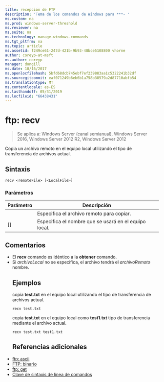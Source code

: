 ```yaml
---
title: recepción de FTP
description: 'Tema de los comandos de Windows para ***- '
ms.custom: na
ms.prod: windows-server-threshold
ms.reviewer: na
ms.suite: na
ms.technology: manage-windows-commands
ms.tgt_pltfrm: na
ms.topic: article
ms.assetid: f249ce61-247d-421b-9b93-48bce5108800 vhorne
author: coreyp-at-msft
ms.author: coreyp
manager: dongill
ms.date: 10/16/2017
ms.openlocfilehash: 5bfd68dcb745ebf7ef239883aa1c5322241b32df
ms.sourcegitcommit: eaf071249b6eb6b1a758b38579a2d87710abfb54
ms.translationtype: MT
ms.contentlocale: es-ES
ms.lasthandoff: 05/31/2019
ms.locfileid: "66438431"
---
```

# <a name="ftp-recv"></a>ftp: recv

>Se aplica a: Windows Server (canal semianual), Windows Server 2016, Windows Server 2012 R2, Windows Server 2012

Copia un archivo remoto en el equipo local utilizando el tipo de transferencia de archivos actual.   
## <a name="syntax"></a>Sintaxis  
```  
recv <remoteFile> [<LocalFile>]  
```  
### <a name="parameters"></a>Parámetros  

|   Parámetro   |                   Descripción                    |
|---------------|--------------------------------------------------|
| <remoteFile>  |        Especifica el archivo remoto para copiar.        |
| [<LocalFile>] | Especifica el nombre que se usará en el equipo local. |

## <a name="remarks"></a>Comentarios  
- El **recv** comando es idéntico a la **obtener** comando.  
- Si *archivoLocal* no se especifica, el archivo tendrá el *archivoRemoto* nombre.  
  ## <a name="BKMK_Examples"></a>Ejemplos  
  copia **test.txt** en el equipo local utilizando el tipo de transferencia de archivos actual.  
  ```  
  recv test.txt  
  ```  
  copia **test.txt** en el equipo local como **test1.txt** tipo de transferencia mediante el archivo actual.  
  ```  
  recv test.txt test1.txt  
  ```  
  ## <a name="additional-references"></a>Referencias adicionales  
- [ftp: ascii](ftp-ascii.md)  
- [FTP: binario](ftp-binary.md)  
- [ftp: get](ftp-get.md)  
- [Clave de sintaxis de línea de comandos](command-line-syntax-key.md)  
